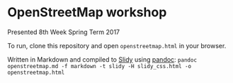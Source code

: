 # OpenStreetMap workshop

Presented 8th Week Spring Term 2017

To run, clone this repository and open `openstreetmap.html` in your browser.

Written in Markdown and compiled to [Slidy](https://www.w3.org/Talks/Tools/Slidy2/Overview.html#(1)) using [pandoc](http://pandoc.org): `pandoc openstreetmap.md -f markdown -t slidy -H slidy_css.html -o openstreetmap.html`
